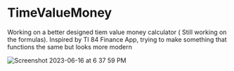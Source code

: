 # TimeValueMoney
Working on a better designed tiem value money calculator ( Still working on the formulas). Inspired by TI 84 Finance App, trying to make something that functions the same but looks more modern

![Screenshot 2023-06-16 at 6 37 59 PM](https://github.com/nick-pompea/TimeValueMoney/assets/123673749/b7dd81f9-31b2-45d8-8b12-d15f30b32409)
